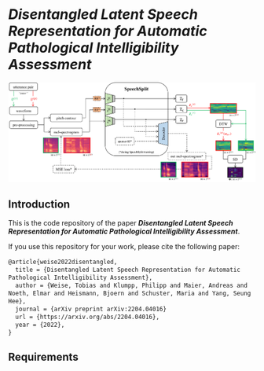 # ***Disentangled Latent Speech Representation for Automatic Pathological Intelligibility Assessment***

![Here should be an image visible.](schematic_digital_v2.png)

## **Introduction**

This is the code repository of the paper ***Disentangled Latent Speech Representation for Automatic Pathological
Intelligibility Assessment***.


If you use this repository for your work, please cite the following paper:

```
@article{weise2022disentangled,
  title = {Disentangled Latent Speech Representation for Automatic Pathological Intelligibility Assessment},
  author = {Weise, Tobias and Klumpp, Philipp and Maier, Andreas and Noeth, Elmar and Heismann, Bjoern and Schuster, Maria and Yang, Seung Hee},
  journal = {arXiv preprint arXiv:2204.04016}
  url = {https://arxiv.org/abs/2204.04016},
  year = {2022},
}

```

## **Requirements**
